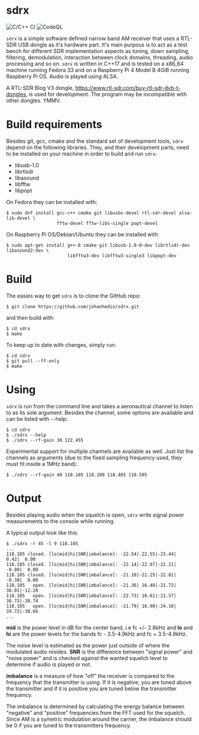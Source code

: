 sdrx
====

![C/C++ CI](https://github.com/johanhedin/sdrx/workflows/C/C++%20CI/badge.svg)
![CodeQL](https://github.com/johanhedin/sdrx/workflows/CodeQL/badge.svg)

`sdrx` is a simple software defined narrow band AM receiver that uses a RTL-SDR
USB dongle as it's hardware part. It's main purpous is to act as a test bench
for different SDR implementation aspects as tuning, down sampling, filtering,
demodulation, interaction between clock domains, threading, audio processing
and so on. `sdrx` is written in C++17 and is tested on a x86_64 machine running
Fedora 33 and on a Raspberry Pi 4 Model B 4GiB running Raspberry Pi OS. Audio
is played using ALSA.

A RTL-SDR Blog V3 dongle, https://www.rtl-sdr.com/buy-rtl-sdr-dvb-t-dongles,
is used for development. The program may be incompatible with other dongles. YMMV.


Build requirements
====
Besides git, gcc, cmake and the standard set of development tools, `sdrx`
depend on the following libraries. They, and their development parts, need to
be installed on your machine in order to build and run `sdrx`:

 * libusb-1.0
 * librtlsdr
 * libasound
 * libfftw
 * libpopt

On Fedora they can be installed with:

    $ sudo dnf install gcc-c++ cmake git libusbx-devel rtl-sdr-devel alsa-lib-devel \
                       fftw-devel fftw-libs-single popt-devel

On Raspberry Pi OS/Debian/Ubuntu they can be installed with:

    $ sudo apt-get install g++-8 cmake git libusb-1.0-0-dev librtlsdr-dev libasound2-dev \
                           libfftw3-dev libfftw3-single3 libpopt-dev


Build
====
The easies way to get `sdrx` is to clone the GitHub repo:

    $ git clone https://github.com/johanhedin/sdrx.git

and then build with:

    $ cd sdrx
    $ make

To keep up to date with changes, simply run:

    $ cd sdrx
    $ git pull --ff-only
    $ make


Using
====
`sdrx` is run from the command line and takes a aeronautical channel to listen
to as its sole argument. Besides the channel, some options are available and can
be listed with --help:

    $ cd sdrx
    $ ./sdrx --help
    $ ./sdrx --rf-gain 30 122.455

Experimental support for multiple channels are available as well. Just list
the channels as arguments (due to the fixed sampling frequency used, they must
fit inside a 1MHz band):

    $ ./sdrs --rf-gain 40 118.105 118.280 118.405 118.505


Output
====
Besides playing audio when the squelch is open, `sdrx` write signal power
measurements to the console while running.

A typical output look like this:

    $ ./sdrx -r 45 -l 9 118.105
    ...
    118.105 closed. [lo|mid|hi|SNR|imbalance]: -22.54|-22.55|-23.44|  0.42|  0.00
    118.105 closed. [lo|mid|hi|SNR|imbalance]: -22.14|-22.97|-22.21| -0.80|  0.00
    118.105 closed. [lo|mid|hi|SNR|imbalance]: -21.10|-22.25|-22.81| -0.38|  0.00
    118.105   open. [lo|mid|hi|SNR|imbalance]: -21.36| 16.48|-21.72| 38.01|-12.28
    118.105   open. [lo|mid|hi|SNR|imbalance]: -22.73| 16.61|-21.57| 38.72|-30.74
    118.105   open. [lo|mid|hi|SNR|imbalance]: -21.79| 16.90|-24.18| 39.72|-30.66
    ...

**mid** is the power level in dB for the center band, i.e fc +/- 2.8kHz and
**lo** and **hi** are the power levels for the bands fc - 3.5-4.9kHz and
fc + 3.5-4.9kHz.

The noise level is estimated as the power just outside of where the modulated
audio resides. **SNR** is the difference between "signal power" and "noise power"
and is checked against the wanted squelch level to determine if audio is played
or not.

**imbalance** is a measure of how "off" the receiver is compared to the frequency
that the transmitter is using. If it is negative, you are tuned above the
transmitter and if it is positive you are tuned below the transmitter frequency.

The imbalance is determined by calculating the energy balance between "negative"
and "positive" frequencies from the FFT used for the squelch. Since AM is a
symetric modulation around the carrier, the imbalance should be 0 if you are
tuned to the transmitters frequency.
